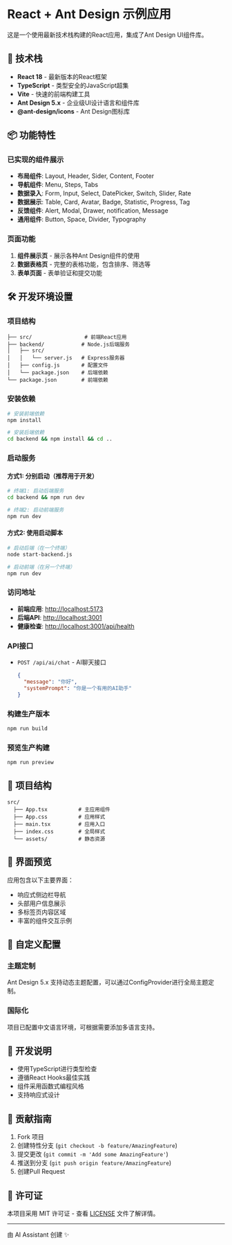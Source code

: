 # React + Ant Design 示例应用

这是一个使用最新技术栈构建的React应用，集成了Ant Design UI组件库。

## 🚀 技术栈

- **React 18** - 最新版本的React框架
- **TypeScript** - 类型安全的JavaScript超集
- **Vite** - 快速的前端构建工具
- **Ant Design 5.x** - 企业级UI设计语言和组件库
- **@ant-design/icons** - Ant Design图标库

## 📦 功能特性

### 已实现的组件展示
- **布局组件**: Layout, Header, Sider, Content, Footer
- **导航组件**: Menu, Steps, Tabs
- **数据录入**: Form, Input, Select, DatePicker, Switch, Slider, Rate
- **数据展示**: Table, Card, Avatar, Badge, Statistic, Progress, Tag
- **反馈组件**: Alert, Modal, Drawer, notification, Message
- **通用组件**: Button, Space, Divider, Typography

### 页面功能
1. **组件展示页** - 展示各种Ant Design组件的使用
2. **数据表格页** - 完整的表格功能，包含排序、筛选等
3. **表单页面** - 表单验证和提交功能

## 🛠️ 开发环境设置

### 项目结构
```
├── src/                 # 前端React应用
├── backend/            # Node.js后端服务
│   ├── src/
│   │   └── server.js   # Express服务器
│   ├── config.js       # 配置文件
│   └── package.json    # 后端依赖
└── package.json        # 前端依赖
```

### 安装依赖
```bash
# 安装前端依赖
npm install

# 安装后端依赖
cd backend && npm install && cd ..
```

### 启动服务

#### 方式1: 分别启动（推荐用于开发）
```bash
# 终端1: 启动后端服务
cd backend && npm run dev

# 终端2: 启动前端服务
npm run dev
```

#### 方式2: 使用启动脚本
```bash
# 启动后端（在一个终端）
node start-backend.js

# 启动前端（在另一个终端）
npm run dev
```

### 访问地址
- **前端应用**: [http://localhost:5173](http://localhost:5173)
- **后端API**: [http://localhost:3001](http://localhost:3001)
- **健康检查**: [http://localhost:3001/api/health](http://localhost:3001/api/health)

### API接口
- `POST /api/ai/chat` - AI聊天接口
  ```json
  {
    "message": "你好",
    "systemPrompt": "你是一个有用的AI助手"
  }
  ```

### 构建生产版本
```bash
npm run build
```

### 预览生产构建
```bash
npm run preview
```

## 📁 项目结构

```
src/
  ├── App.tsx          # 主应用组件
  ├── App.css          # 应用样式
  ├── main.tsx         # 应用入口
  ├── index.css        # 全局样式
  └── assets/          # 静态资源
```

## 🎨 界面预览

应用包含以下主要界面：
- 响应式侧边栏导航
- 头部用户信息展示
- 多标签页内容区域
- 丰富的组件交互示例

## 🔧 自定义配置

### 主题定制
Ant Design 5.x 支持动态主题配置，可以通过ConfigProvider进行全局主题定制。

### 国际化
项目已配置中文语言环境，可根据需要添加多语言支持。

## 📝 开发说明

- 使用TypeScript进行类型检查
- 遵循React Hooks最佳实践
- 组件采用函数式编程风格
- 支持响应式设计

## 🤝 贡献指南

1. Fork 项目
2. 创建特性分支 (`git checkout -b feature/AmazingFeature`)
3. 提交更改 (`git commit -m 'Add some AmazingFeature'`)
4. 推送到分支 (`git push origin feature/AmazingFeature`)
5. 创建Pull Request

## 📄 许可证

本项目采用 MIT 许可证 - 查看 [LICENSE](LICENSE) 文件了解详情。

---

由 AI Assistant 创建 ✨